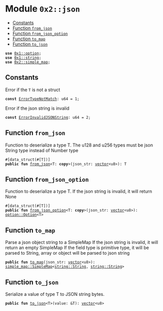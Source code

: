 
<a id="0x2_json"></a>

# Module `0x2::json`



-  [Constants](#@Constants_0)
-  [Function `from_json`](#0x2_json_from_json)
-  [Function `from_json_option`](#0x2_json_from_json_option)
-  [Function `to_map`](#0x2_json_to_map)
-  [Function `to_json`](#0x2_json_to_json)


<pre><code><b>use</b> <a href="">0x1::option</a>;
<b>use</b> <a href="">0x1::string</a>;
<b>use</b> <a href="simple_map.md#0x2_simple_map">0x2::simple_map</a>;
</code></pre>



<a id="@Constants_0"></a>

## Constants


<a id="0x2_json_ErrorTypeNotMatch"></a>

Error if the <code>T</code> is not a struct


<pre><code><b>const</b> <a href="json.md#0x2_json_ErrorTypeNotMatch">ErrorTypeNotMatch</a>: u64 = 1;
</code></pre>



<a id="0x2_json_ErrorInvalidJSONString"></a>

Error if the json string is invalid


<pre><code><b>const</b> <a href="json.md#0x2_json_ErrorInvalidJSONString">ErrorInvalidJSONString</a>: u64 = 2;
</code></pre>



<a id="0x2_json_from_json"></a>

## Function `from_json`

Function to deserialize a type T.
The u128 and u256 types must be json String type instead of Number type


<pre><code>#[data_struct(#[T])]
<b>public</b> <b>fun</b> <a href="json.md#0x2_json_from_json">from_json</a>&lt;T: <b>copy</b>&gt;(json_str: <a href="">vector</a>&lt;u8&gt;): T
</code></pre>



<a id="0x2_json_from_json_option"></a>

## Function `from_json_option`

Function to deserialize a type T.
If the json string is invalid, it will return None


<pre><code>#[data_struct(#[T])]
<b>public</b> <b>fun</b> <a href="json.md#0x2_json_from_json_option">from_json_option</a>&lt;T: <b>copy</b>&gt;(json_str: <a href="">vector</a>&lt;u8&gt;): <a href="_Option">option::Option</a>&lt;T&gt;
</code></pre>



<a id="0x2_json_to_map"></a>

## Function `to_map`

Parse a json object string to a SimpleMap
If the json string is invalid, it will return an empty SimpleMap
If the field type is primitive type, it will be parsed to String, array or object will be parsed to json string


<pre><code><b>public</b> <b>fun</b> <a href="json.md#0x2_json_to_map">to_map</a>(json_str: <a href="">vector</a>&lt;u8&gt;): <a href="simple_map.md#0x2_simple_map_SimpleMap">simple_map::SimpleMap</a>&lt;<a href="_String">string::String</a>, <a href="_String">string::String</a>&gt;
</code></pre>



<a id="0x2_json_to_json"></a>

## Function `to_json`

Serialize a value of type T to JSON string bytes.


<pre><code><b>public</b> <b>fun</b> <a href="json.md#0x2_json_to_json">to_json</a>&lt;T&gt;(value: &T): <a href="">vector</a>&lt;u8&gt;
</code></pre>
